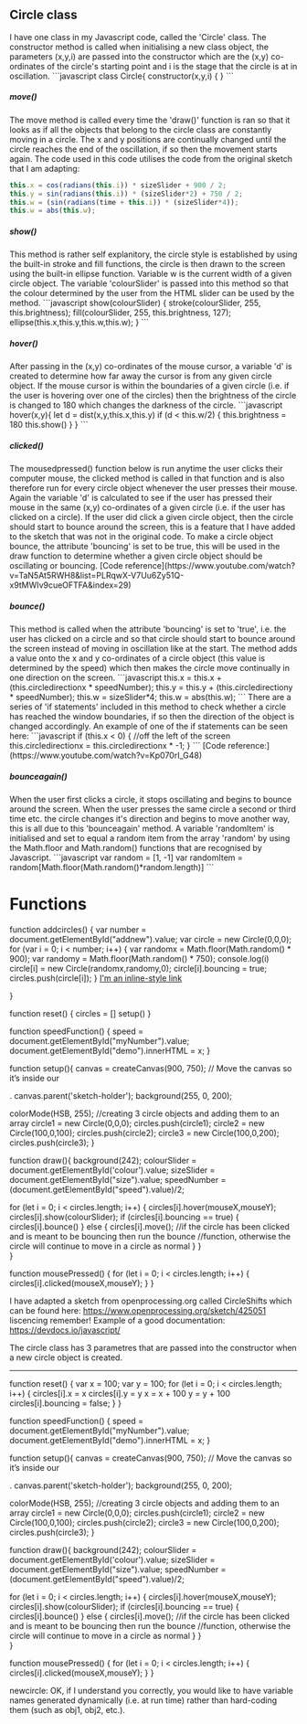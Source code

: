 <h2>Circle class</h2>
I have one class in my Javascript code, called the 'Circle' class. The constructor method is called when initialising a new class object, the parameters (x,y,i) are passed into the constructor which  are the (x,y) co-ordinates of the circle's starting point and i is the stage 
that the circle is at in oscillation.
```javascript
class Circle{
  constructor(x,y,i) {
}
```

<h5>move()</h5>
The move method is called every time the 'draw()' function is ran so that it looks as if all the objects that belong to the circle class are constantly moving in a circle. The x and y positions are continually changed until the circle reaches the end of the oscillation, if so then the movement starts again. The code used in this code utilises the code from the original sketch that I am adapting:

```javascript  
this.x = cos(radians(this.i)) * sizeSlider + 900 / 2;
this.y = sin(radians(this.i)) * (sizeSlider*2) + 750 / 2;
this.w = (sin(radians(time + this.i)) * (sizeSlider*4));
this.w = abs(this.w);
```

<h5>show()</h5>
This method is rather self explanitory, the circle style is established by using the built-in stroke and fill functions, the circle is then drawn to the screen using the built-in ellipse function. Variable w is the current width of a given circle object. The variable 'colourSlider' is passed into this method so that the colour determined by the user from the HTML slider can be used by the method.
```javascript
show(colourSlider) {
  stroke(colourSlider, 255, this.brightness);
  fill(colourSlider, 255, this.brightness, 127);
  ellipse(this.x,this.y,this.w,this.w);
}
```

<h5>hover()</h5>
After passing in the (x,y) co-ordinates of the mouse cursor, a variable 'd' is created to determine how far away the cursor is from any given circle object. If the mouse cursor is within the boundaries of a given circle (i.e. if the user is hovering over one of the circles) then the brightness of the circle is changed to 180 which changes the darkness of the circle.
```javascript
hover(x,y){
  let d = dist(x,y,this.x,this.y)
  if (d < this.w/2) {
    this.brightness = 180
    this.show()
  }
}
```

<h5>clicked()</h5>
The mousedpressed() function below is run anytime the user clicks their computer mouse, the clicked method is called in that function and is also therefore run for every circle object whenever the user presses their mouse. Again the variable 'd' is calculated to see if the user has pressed their mouse in the same (x,y) co-ordinates of a given circle (i.e. if the user has clicked on a circle). If the user did click a given circle object, then the circle should start to bounce around the screen, this is a feature that I have added to the sketch that was not in the original code. To make a circle object bounce, the attribute 'bouncing' is set to be true, this will be used in the draw function to determine whether a given circle object should be oscillating or bouncing. 
[Code reference](https://www.youtube.com/watch?v=TaN5At5RWH8&list=PLRqwX-V7Uu6Zy51Q-x9tMWIv9cueOFTFA&index=29)

<h5>bounce()</h5>
This method is called when the attribute 'bouncing' is set to 'true', i.e. the user has clicked on a circle and so that circle should start to bounce around the screen instead of moving in oscillation like at the start. The method adds a value onto the x and y co-ordinates of a circle object (this value is determined by the speed) which then makes the circle move continually in one direction on the screen.  
 ```javascript
this.x = this.x + (this.circledirectionx * speedNumber);
this.y = this.y + (this.circledirectiony * speedNumber);
this.w = sizeSlider*4;
this.w = abs(this.w);
```
There are a series of 'if statements' included in this method to check whether a circle has reached the window boundaries, if so then the direction of the object is changed accordingly. An example of one of the if statements can be seen here:
 ```javascript
if (this.x < 0) { //off the left of the screen
  this.circledirectionx = this.circledirectionx * -1;
}
```
[Code reference:](https://www.youtube.com/watch?v=Kp070rI_G48)

<h5>bounceagain()</h5>
When the user first clicks a circle, it stops oscillating and begins to bounce around the screen. When the user presses the same circle a second or third time etc. the circle changes it's direction and begins to move another way, this is all due to this 'bounceagain' method. A variable 'randomItem' is initialised and set to equal a random item from the array 'random' by using the Math.floor and Math.random() functions that are recognised by Javascript.
 ```javascript
var random = [1, -1]
var randomItem = random[Math.floor(Math.random()*random.length)]
```

<h1>Functions</h1>


function addcircles() {
  var number = document.getElementById("addnew").value;
  var circle = new Circle(0,0,0);
  for (var i = 0; i < number; i++) {
    var randomx = Math.floor(Math.random() * 900);
    var randomy = Math.floor(Math.random() * 750);
    console.log(i)
    circle[i] = new Circle(randomx,randomy,0);
    circle[i].bouncing = true;
    circles.push(circle[i]);
  }
[I'm an inline-style link](https://www.codecademy.com/en/forum_questions/51068e93f73ad4947a005629)

}

function reset() {
  circles = []
  setup()
}  

function speedFunction() {
  speed = document.getElementById("myNumber").value;
  document.getElementById("demo").innerHTML = x;
}

function setup(){
  canvas = createCanvas(900, 750);
  // Move the canvas so it’s inside our <div id="sketch-holder">.
  canvas.parent('sketch-holder');
  background(255, 0, 200);

  colorMode(HSB, 255);
  //creating 3 circle objects and adding them to an array
  circle1 = new Circle(0,0,0);
  circles.push(circle1);
  circle2 = new Circle(100,0,100);
  circles.push(circle2);
  circle3 = new Circle(100,0,200);
  circles.push(circle3);
}

function draw(){
  background(242);
  colourSlider = document.getElementById('colour').value;
  sizeSlider = document.getElementById("size").value;
  speedNumber = (document.getElementById("speed").value)/2;

  for (let i = 0; i < circles.length; i++) {
    circles[i].hover(mouseX,mouseY);
    circles[i].show(colourSlider);
    if (circles[i].bouncing == true) {
      circles[i].bounce()
    }
    else {
      circles[i].move();
    //if the circle has been clicked and is meant to be bouncing then run the bounce 
    //function, otherwise the circle will continue to move in a circle as normal
    }
  }  
}

function mousePressed() {
  for (let i = 0; i < circles.length; i++) {
    circles[i].clicked(mouseX,mouseY);
  }
}










I have adapted a sketch from openprocessing.org called CircleShifts which can be found here: https://www.openprocessing.org/sketch/425051
liscencing remember!
Example of a good documentation: https://devdocs.io/javascript/

The circle class has 3 parametres that are passed into the constructor when a new circle object is created. 




-----------------------

function reset() {
  var x = 100;
  var y = 100;
  for (let i = 0; i < circles.length; i++) {
    circles[i].x = x
    circles[i].y = y
     x = x + 100
     y = y + 100
     circles[i].bouncing = false;
  }
}  

function speedFunction() {
  speed = document.getElementById("myNumber").value;
  document.getElementById("demo").innerHTML = x;
}

function setup(){
  canvas = createCanvas(900, 750);
  // Move the canvas so it’s inside our <div id="sketch-holder">.
  canvas.parent('sketch-holder');
  background(255, 0, 200);

  colorMode(HSB, 255);
  //creating 3 circle objects and adding them to an array
  circle1 = new Circle(0,0,0);
  circles.push(circle1);
  circle2 = new Circle(100,0,100);
  circles.push(circle2);
  circle3 = new Circle(100,0,200);
  circles.push(circle3);
}

function draw(){
  background(242);
  colourSlider = document.getElementById('colour').value;
  sizeSlider = document.getElementById("size").value;
  speedNumber = (document.getElementById("speed").value)/2;

  for (let i = 0; i < circles.length; i++) {
    circles[i].hover(mouseX,mouseY);
    circles[i].show(colourSlider);
    if (circles[i].bouncing == true) {
      circles[i].bounce()
    }
    else {
      circles[i].move();
    //if the circle has been clicked and is meant to be bouncing then run the bounce 
    //function, otherwise the circle will continue to move in a circle as normal
    }
  }  
}

function mousePressed() {
  for (let i = 0; i < circles.length; i++) {
    circles[i].clicked(mouseX,mouseY);
  }
}


newcircle:
OK, if I understand you correctly, you would like to have variable names generated dynamically (i.e. at run time) rather than hard-coding them (such as obj1, obj2, etc.).

  <!--slider html credit: https://www.w3schools.com/howto/howto_js_rangeslider.asp-->
  <!--slider css credit: https://www.youtube.com/watch?v=DQAAJJxza2A-->